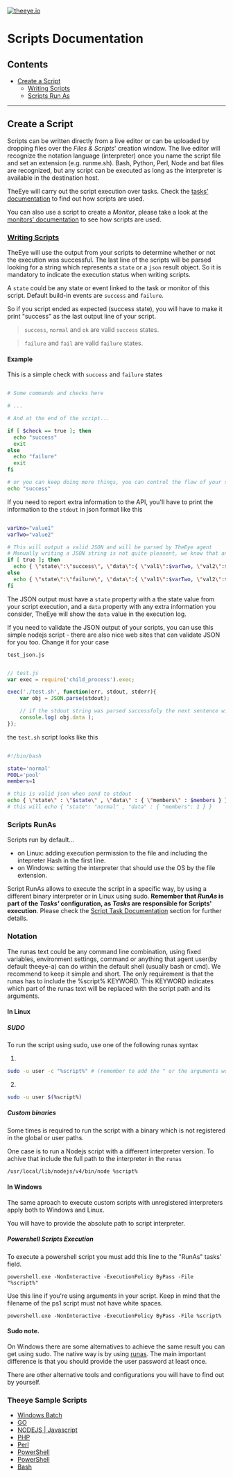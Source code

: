 [![theeye.io](https://theeye.io/img/logo2.png)](https://theeye.io)

# Scripts Documentation

## Contents

* [Create a Script](#create-a-script)
  * [Writing Scripts](#writing-scripts)
  * [Scripts Run As](#scripts-runas)

-------------------

## Create a Script

Scripts can be written directly from a live editor or can be uploaded by dropping files over the _Files & Scripts_' creation window.
The live editor will recognize the notation language (interpreter) once you name the script file and set an extension (e.g. runme.sh).
Bash, Python, Perl, Node and bat files are recognized, but any script can be executed as long as the interpreter is available in the destination host.

TheEye will carry out the script execution over tasks. Check the [tasks' documentation](/tasks#create-a-script-task) to find out how scripts are used.

You can also use a script to create a _Monitor_, please take a look at the [monitors' documentation](/monitors#monitor-type-script) to see how scripts are used.

### [Writing Scripts](write.md)
TheEye will use the output from your scripts to determine whether or not the execution was successful. The last line of the scripts will be parsed looking for a string which represents a `state` or a `json` result object. So it is mandatory to indicate the execution status when writing scripts.

A `state` could be any state or event linked to the task or monitor of this script. Default build-in events are `success` and `failure`.

So if you script ended as expected (success state), you will have to make it print "success" as the last output line of your script.

> `success`, `normal` and `ok` are valid `success` states.    

> `failure` and `fail` are valid `failure` states.    


#### Example

This is a simple check with `success` and `failure` states

```sh

# Some commands and checks here

# ...

# And at the end of the script...

if [ $check == true ]; then
  echo "success"
  exit
else
  echo "failure"
  exit
fi

# or you can keep doing more things, you can control the flow of your script and end it anytime
echo "success"
```

If you need to report extra information to the API, you'll have to print the information to the `stdout` in json format like this


```sh

varUno="value1"
varTwo="value2"

# This will output a valid JSON and will be parsed by TheEye agent
# Manually writing a JSON string is not quite pleasent, we know that and we will improve this in the future
if [ true ]; then
  echo { \"state\":\"success\", \"data\":{ \"val1\":$varTwo, \"val2\":$varUno } }
else
  echo { \"state\":\"failure\", \"data\":{ \"val1\":$varTwo, \"val2\":$varUno } }
fi

```

The JSON output must have a `state` property with a the state value from your script execution, and a `data` property with any extra information you consider, TheEye will show the `data` value in the execution log.

If you need to validate the JSON output of your scripts, you can use this simple nodejs script - there are also nice web sites that can validate JSON for you too. Change it for your case

`test_json.js`

```javascript

// test.js
var exec = require('child_process').exec;

exec('./test.sh', function(err, stdout, stderr){
    var obj = JSON.parse(stdout);

    // if the stdout string was parsed successfuly the next sentence will give the members number - which is 1
    console.log( obj.data );
});

```

the `test.sh` script looks like this

```sh

#!/bin/bash

state='normal'
POOL='pool'
members=1

# this is valid json when send to stdout
echo { \"state\" : \"$state\" , \"data\" : { \"members\" : $members } }
# this will echo { "state": "normal" , "data" : { "members": 1 } }

```
### Scripts RunAs

Scripts run by default...
* on Linux: adding execution permission to the file and including the intepreter Hash in the first line.
* on Windows: setting the interpreter that should use the OS by the file extension.

Script RunAs allows to execute the script in a specific way, by using a different binary interpreter or in Linux using sudo.
**Remember that _RunAs_ is part of the _Tasks'_ configuration, as _Tasks_ are responsible for Scripts' execution**. Please check the [Script Task Documentation](/tasks#create-a-script-task) section for further details.

### Notation

The runas text could be any command line combination, using fixed variables, environment settings,
command or anything that agent user(by default theeye-a) can do within the default shell (usually bash or cmd).
We recommend to keep it simple and short. The only requirement is that the runas has to include the %script% KEYWORD.
This KEYWORD indicates which part of the runas text will be replaced with the script path and its arguments.

#### In Linux

##### SUDO

To run the script using sudo, use one of the following runas syntax

1.
```bash
sudo -u user -c "%script%" # (remember to add the " or the arguments won't be visible by the script)
```

2.
```bash
sudo -u user $(%script%)
```

##### Custom binaries

Some times is required to run the script with a binary which is not registered in the global or user paths.

One case is to run a Nodejs script with a different interpreter version.
To achive that include the full path to the interpreter in the `runas`


```bash
/usr/local/lib/nodejs/v4/bin/node %script%
```

#### In Windows

The same aproach to execute custom scripts with unregistered interpreters apply both to Windows and Linux.

You will have to provide the absolute path to script interpreter.

##### Powershell Scripts Execution
To execute a powershell script you must add this line to the "RunAs" tasks' field.
```
powershell.exe -NonInteractive -ExecutionPolicy ByPass -File "%script%"
```

Use this line if you're using arguments in your script. Keep in mind that the filename of the ps1 script must not have white spaces.
```
powershell.exe -NonInteractive -ExecutionPolicy ByPass -File %script%
```

#### Sudo note.

On Windows there are some alternatives to achieve the same result you can get using sudo.
The native way is by using [runas](https://technet.microsoft.com/en-us/library/cc771525(v=ws.10).aspx).
The main important difference is that you should provide the user password at least once.

There are other alternative tools and configurations you will have to find out by yourself.

### Theeye Sample Scripts

+ [Windows Batch](https://github.com/theeye-io-team/theeye-docs/blob/master/scripts/examples/example.bat)
+ [GO](https://github.com/theeye-io-team/theeye-docs/blob/master/scripts/examples/example.go)
+ [NODEJS | Javascript](https://github.com/theeye-io-team/theeye-docs/blob/master/scripts/examples/example.js)
+ [PHP](https://github.com/theeye-io-team/theeye-docs/blob/master/scripts/examples/example.php)
+ [Perl](https://github.com/theeye-io-team/theeye-docs/blob/master/scripts/examples/example.pl)
+ [PowerShell](https://github.com/theeye-io-team/theeye-docs/blob/master/scripts/examples/example.ps1)
+ [PowerShell](https://gist.github.com/theeye-io/ed1f2407b3d3aae90a69af064c3e204a)
+ [Bash](https://github.com/theeye-io-team/theeye-docs/blob/master/scripts/examples/example.sh)
